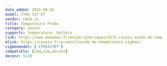 ```yaml
---
date_added: 2021-08-01
model: CTHS-317-ET
vendor: CASA.ia
title: Temperature Probe
category: sensor
supports: temperature, battery
link: https://www.domadoo.fr/en/peripheriques/5572-casaia-sonde-de-temperature-deportee-sur-cable-zigbee-3770021021052.html
mlink: https://casaia.fr/product/sonde-de-temperature-zigbee/
zigbeemodel: ['CTHS317ET']
compatible: [z4d,z2m,deconz]
deconz: 5138
---
```

